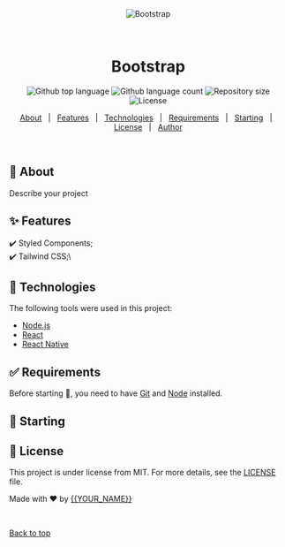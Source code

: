 <div align="center" id="top"> 
  <img src="./.github/app.gif" alt="Bootstrap" />

&#xa0;

</div>

<h1 align="center">Bootstrap</h1>

<p align="center">
  <img alt="Github top language" src="https://img.shields.io/github/languages/top/Juadebfm/bootstrap?color=56BEB8">

  <img alt="Github language count" src="https://img.shields.io/github/languages/count/Juadebfm/bootstrap?color=56BEB8">

  <img alt="Repository size" src="https://img.shields.io/github/repo-size/Juadebfm/bootstrap?color=56BEB8">

  <img alt="License" src="https://img.shields.io/github/license/Juadebfm/bootstrap?color=56BEB8">

</p>

<!-- Status -->

<!-- <h4 align="center">
	🚧  Bootstrap 🚀 Under construction...  🚧
</h4>

<hr> -->

<p align="center">
  <a href="#dart-about">About</a> &#xa0; | &#xa0; 
  <a href="#sparkles-features">Features</a> &#xa0; | &#xa0;
  <a href="#rocket-technologies">Technologies</a> &#xa0; | &#xa0;
  <a href="#white_check_mark-requirements">Requirements</a> &#xa0; | &#xa0;
  <a href="#checkered_flag-starting">Starting</a> &#xa0; | &#xa0;
  <a href="#memo-license">License</a> &#xa0; | &#xa0;
  <a href="https://github.com/Juadebfm" target="_blank">Author</a>
</p>

<br>

## :dart: About

Describe your project

## :sparkles: Features

:heavy_check_mark: Styled Components;\
:heavy_check_mark: Tailwind CSS;\

## :rocket: Technologies

The following tools were used in this project:

- [Node.js](https://nodejs.org/en/)
- [React](https://pt-br.reactjs.org/)
- [React Native](https://reactnative.dev/)

## :white_check_mark: Requirements

Before starting :checkered_flag:, you need to have [Git](https://git-scm.com) and [Node](https://nodejs.org/en/) installed.

## :checkered_flag: Starting

## :memo: License

This project is under license from MIT. For more details, see the [LICENSE](LICENSE.md) file.

Made with :heart: by <a href="https://github.com/Juadebfm" target="_blank">{{YOUR_NAME}}</a>

&#xa0;

<a href="#top">Back to top</a>
